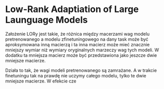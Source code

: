 # Low-Rank Adaptiation of Large Launguage Models

Założenie LORy jest takie, że różnica między macerzami wag modelu pretrenowanego a modelu zfinetuningowego na dany task może być aproksymowana inną macierzą i ta inna macierz może mieć znacznie mniejszy wymiar niż wymiary oryginalnych marzeczy wag tych modeli. W dodatku ta mniejsza macierz może być przedstawiona jako jeszcze dwie mniejsze macierze.

Działa to tak, że wagi modeli pretrenowanego są zamrażane. A w trakcie finetuningu tak na prawdę nie uczymy całego modelu, tylko te dwie mniejsze macierze. W efekcie cze